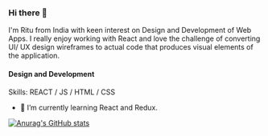 ### Hi there 👋

I'm Ritu from India with keen interest on Design and Development of Web Apps. I really enjoy working with React and love the challenge of converting UI/ UX design wireframes to actual code that produces visual elements of the application.

#### Design and Development

Skills: REACT / JS / HTML / CSS

- 🔭 I’m currently learning React and Redux.

[![Anurag's GitHub stats](https://github-readme-stats.vercel.app/api?username=ritu-digital)](https://github.com/anuraghazra/github-readme-stats)








<!--
**ritu-digital/ritu-digital** is a ✨ _special_ ✨ repository because its `README.md` (this file) appears on your GitHub profile.

Here are some ideas to get you started:

- 🔭 I’m currently working on ...
- 🌱 I’m currently learning ...
- 👯 I’m looking to collaborate on ...
- 🤔 I’m looking for help with ...
- 💬 Ask me about ...
- 📫 How to reach me: ...
- 😄 Pronouns: ...
- ⚡ Fun fact: ...
-->
